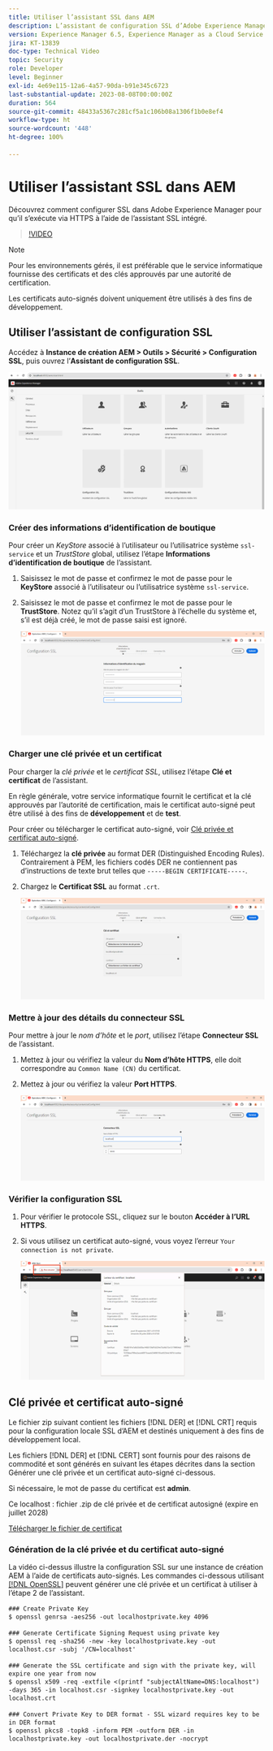 ```yaml
---
title: Utiliser l’assistant SSL dans AEM
description: L’assistant de configuration SSL d’Adobe Experience Manager facilite la configuration d’une instance d’AEM pour qu’elle fonctionne via HTTPS.
version: Experience Manager 6.5, Experience Manager as a Cloud Service
jira: KT-13839
doc-type: Technical Video
topic: Security
role: Developer
level: Beginner
exl-id: 4e69e115-12a6-4a57-90da-b91e345c6723
last-substantial-update: 2023-08-08T00:00:00Z
duration: 564
source-git-commit: 48433a5367c281cf5a1c106b08a1306f1b0e8ef4
workflow-type: ht
source-wordcount: '448'
ht-degree: 100%

---
```


# Utiliser l’assistant SSL dans AEM

Découvrez comment configurer SSL dans Adobe Experience Manager pour qu’il s’exécute via HTTPS à l’aide de l’assistant SSL intégré.

>[!VIDEO](https://video.tv.adobe.com/v/17993?quality=12&learn=on)


>[!NOTE]
>
>Pour les environnements gérés, il est préférable que le service informatique fournisse des certificats et des clés approuvés par une autorité de certification.
>
>Les certificats auto-signés doivent uniquement être utilisés à des fins de développement.

## Utiliser l’assistant de configuration SSL

Accédez à __Instance de création AEM > Outils > Sécurité > Configuration SSL__, puis ouvrez l’__Assistant de configuration SSL__.

![Assistant de configuration SSL.](assets/use-the-ssl-wizard/ssl-config-wizard.png)

### Créer des informations d’identification de boutique

Pour créer un _KeyStore_ associé à l’utilisateur ou l’utilisatrice système `ssl-service` et un _TrustStore_ global, utilisez l’étape __Informations d’identification de boutique__ de l’assistant.

1. Saisissez le mot de passe et confirmez le mot de passe pour le __KeyStore__ associé à l’utilisateur ou l’utilisatrice système `ssl-service`.
1. Saisissez le mot de passe et confirmez le mot de passe pour le __TrustStore__. Notez qu’il s’agit d’un TrustStore à l’échelle du système et, s’il est déjà créé, le mot de passe saisi est ignoré.

   ![Configuration SSL - Informations d’identification de boutique.](assets/use-the-ssl-wizard/store-credentials.png)

### Charger une clé privée et un certificat

Pour charger la _clé privée_ et le _certificat SSL_, utilisez l’étape __Clé et certificat__ de l’assistant.

En règle générale, votre service informatique fournit le certificat et la clé approuvés par l’autorité de certification, mais le certificat auto-signé peut être utilisé à des fins de __développement__ et de __test__.

Pour créer ou télécharger le certificat auto-signé, voir [Clé privée et certificat auto-signé](#self-signed-private-key-and-certificate).

1. Téléchargez la __clé privée__ au format DER (Distinguished Encoding Rules). Contrairement à PEM, les fichiers codés DER ne contiennent pas d’instructions de texte brut telles que `-----BEGIN CERTIFICATE-----`.
1. Chargez le __Certificat SSL__ au format `.crt`.

   ![Configuration SSL - Clé privée et certificat.](assets/use-the-ssl-wizard/privatekey-and-certificate.png)

### Mettre à jour des détails du connecteur SSL

Pour mettre à jour le _nom d’hôte_ et le _port_, utilisez l’étape __Connecteur SSL__ de l’assistant.

1. Mettez à jour ou vérifiez la valeur du __Nom d’hôte HTTPS__, elle doit correspondre au `Common Name (CN)` du certificat.
1. Mettez à jour ou vérifiez la valeur __Port HTTPS__.

   ![Configuration SSL - Détails du connecteur SSL.](assets/use-the-ssl-wizard/ssl-connector-details.png)

### Vérifier la configuration SSL

1. Pour vérifier le protocole SSL, cliquez sur le bouton __Accéder à l’URL HTTPS__.
1. Si vous utilisez un certificat auto-signé, vous voyez l’erreur `Your connection is not private`.

   ![Configuration SSL - Vérification d’AEM via HTTPS.](assets/use-the-ssl-wizard/verify-aem-over-ssl.png)

## Clé privée et certificat auto-signé

Le fichier zip suivant contient les fichiers [!DNL DER] et [!DNL CRT] requis pour la configuration locale SSL d’AEM et destinés uniquement à des fins de développement local.

Les fichiers [!DNL DER] et [!DNL CERT] sont fournis pour des raisons de commodité et sont générés en suivant les étapes décrites dans la section Générer une clé privée et un certificat auto-signé ci-dessous.

Si nécessaire, le mot de passe du certificat est **admin**.

Ce localhost : fichier .zip de clé privée et de certificat autosigné (expire en juillet 2028)

[Télécharger le fichier de certificat](assets/use-the-ssl-wizard/certificate.zip)

### Génération de la clé privée et du certificat auto-signé

La vidéo ci-dessus illustre la configuration SSL sur une instance de création AEM à l’aide de certificats auto-signés. Les commandes ci-dessous utilisant [[!DNL OpenSSL]](https://www.openssl.org/) peuvent générer une clé privée et un certificat à utiliser à l’étape 2 de l’assistant.

```shell
### Create Private Key
$ openssl genrsa -aes256 -out localhostprivate.key 4096

### Generate Certificate Signing Request using private key
$ openssl req -sha256 -new -key localhostprivate.key -out localhost.csr -subj '/CN=localhost'

### Generate the SSL certificate and sign with the private key, will expire one year from now
$ openssl x509 -req -extfile <(printf "subjectAltName=DNS:localhost") -days 365 -in localhost.csr -signkey localhostprivate.key -out localhost.crt

### Convert Private Key to DER format - SSL wizard requires key to be in DER format
$ openssl pkcs8 -topk8 -inform PEM -outform DER -in localhostprivate.key -out localhostprivate.der -nocrypt
```
